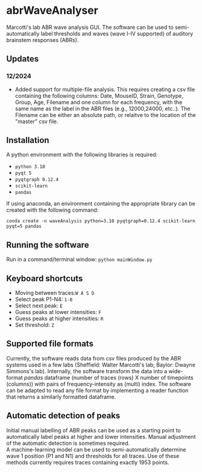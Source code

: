 # abrWaveAnalyser
Marcotti's lab ABR wave analysis GUI. The software can be used to semi-automatically label thresholds and waves (wave I-IV supported) of auditory brainstem responses (ABRs).

## Updates
### 12/2024
- Added support for multiple-file analysis. This requires creating a csv file containing the following columns: Date, MouseID, Strain, Genotype, Group, Age, Filename and one column for each frequency, with the same name as the label in the ABR files (e.g., 12000,24000, etc..). The Filename can be either an absolute path, or relaitve to the location of the "master" csv file.

## Installation
A python environment with the following libraries is required:
-   `python 3.10`
-   `pyqt 5`
-   `pyqtgraph 0.12.4`
-   `scikit-learn`
-   `pandas`

If using anaconda, an environment containing the appropriate library can be created with the following command:

    conda create -n waveAnalysis python=3.10 pyqtgraph=0.12.4 scikit-learn pyqt=5 pandas
    

## Running the software
Run in a command/terminal window:
`python mainWindow.py`

## Keyboard shortcuts
- Moving between traces:`W A S D`
- Select peak P1-N4: `1-8`
- Select next peak: `E`
- Guess peaks at lower intensities: `F`
- Guess peaks at higher intensities: `R`
- Set threshold: `Z`

## Supported file formats
Currently, the software reads data from csv files produced by the ABR systems used in a few labs (Sheffield: Walter Marcotti's lab; Baylor: Dwayne Simmons's lab). Internally, the software transform the data into a wide-format *pandas* dataframe (number of traces (rows) X number of timepoints (columns)) with pairs of frequency-intensity as (multi) index. The software can be adapted to read any file format by implementing a reader function that returns a similarly formatted dataframe. 

## Automatic detection of peaks
Initial manual labelling of ABR peaks can be used as a starting point to automatically label peaks at higher and lower intensities. Manual adjustment of the automatic detection is sometimes required.  
A machine-learning model can be used to semi-automatically determine wave 1 position (P1 and N1) and thresholds for all traces. Use of these methods currently requires traces containing exactly 1953 points. 


